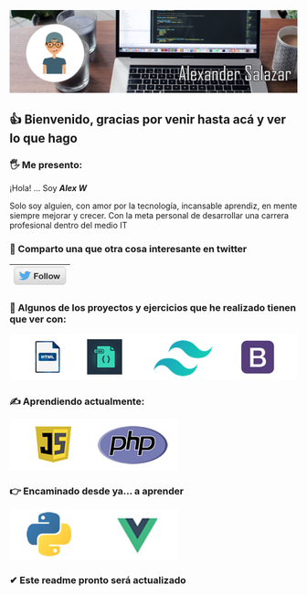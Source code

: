 [![Imagen cabecera](./img/id.jpg)](https://github.com/Wil-Alex)

##  👍 Bienvenido, gracias por venir hasta acá y ver lo que hago

### 🖐 Me presento:  

¡Hola! ... Soy  ***Alex W***

Solo soy alguien, con amor por la tecnología, incansable aprendiz, en mente siempre mejorar y crecer. Con la meta personal de desarrollar una carrera profesional dentro del medio IT

### 📌 Comparto una que otra cosa interesante en twitter 
[![Boton twitter](./img/rs/follow.jpg)](https://twitter.com/WIL_ALEJANDRO)| 
:---:|


### 💪 Algunos de los proyectos y ejercicios que he realizado tienen que ver con:

![habilidades](./img/imagenes_s/habilidades.png)

### ✍ Aprendiendo actualmente:

![aprendiendo](./img/imagenes_s/aprendiendo.png)

### 👉 Encaminado desde ya...  a aprender 

![por aprender](./img/imagenes_s/por.jpg)


### ✔ Este readme pronto será actualizado 
